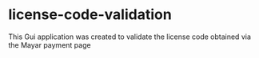 # license-code-validation
This Gui application was created to validate the license code obtained via the Mayar payment page

